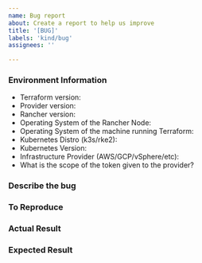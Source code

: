 ```yaml
---
name: Bug report
about: Create a report to help us improve
title: '[BUG]'
labels: 'kind/bug'
assignees: ''

---
```


### Environment Information
<!--Please add information on the same line in quotes. Eg. - Terraform version: "v1.11.0" -->
- Terraform version:
- Provider version:
- Rancher version:
- Operating System of the Rancher Node:
- Operating System of the machine running Terraform:
- Kubernetes Distro (k3s/rke2):
- Kubernetes Version:
- Infrastructure Provider (AWS/GCP/vSphere/etc):
- What is the scope of the token given to the provider?

### Describe the bug

### To Reproduce

### Actual Result

### Expected Result
